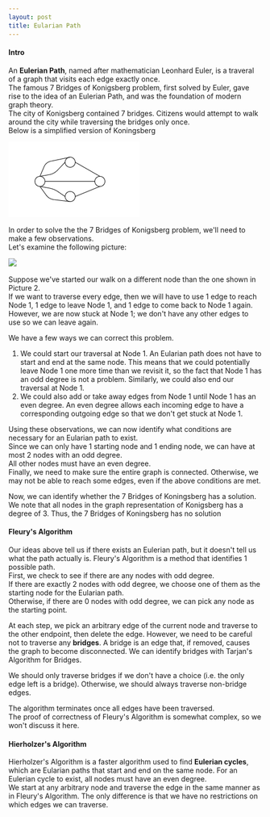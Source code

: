 ```yaml
---
layout: post
title: Eularian Path
---
```

#### Intro
An **Eulerian Path**, named after mathematician Leonhard Euler, is a traveral of a graph that visits each edge exactly once.  
The famous 7 Bridges of Konigsberg problem, first solved by Euler, gave rise to the idea of an Eulerian Path, and was the foundation of modern graph theory.  
The city of Konigsberg contained 7 bridges. Citizens would attempt to walk around the city while traversing the bridges only once.  
Below is a simplified version of Koningsberg  

![](/images/Pic5.PNG)

In order to solve the the 7 Bridges of Konigsberg problem, we'll need to make a few observations.  
Let's examine the following picture:  

![](/images/Pic5.1.PNG)

Suppose we've started our walk on a different node than the one shown in Picture 2.  
If we want to traverse every edge, then we will have to use 1 edge to reach Node 1, 1 edge to leave Node 1, and 1 edge to come back to Node 1 again.  
However, we are now stuck at Node 1; we don't have any other edges to use so we can leave again.  

We have a few ways we can correct this problem.  
1. We could start our traversal at Node 1. An Eularian path does not have to start and end at the same node. This means that we could potentially leave Node 1 one more time than we revisit it, so the fact that Node 1 has an odd degree is not a problem. Similarly, we could also end our traversal at Node 1. 
2. We could also add or take away edges from Node 1 until Node 1 has an even degree. An even degree allows each incoming edge to have a corresponding outgoing edge so that we don't get stuck at Node 1.  
  
Using these observations, we can now identify what conditions are necessary for an Eularian path to exist.  
Since we can only have 1 starting node and 1 ending node, we can have at most 2 nodes with an odd degree.  
All other nodes must have an even degree.  
Finally, we need to make sure the entire graph is connected. Otherwise, we may not be able to reach some edges, even if the above conditions are met.

Now, we can identify whether the 7 Bridges of Koningsberg has a solution.  
We note that all nodes in the graph representation of Konigsberg has a degree of 3. Thus, the 7 Bridges of Koningsberg has no solution

#### Fleury's Algorithm
Our ideas above tell us if there exists an Eulerian path, but it doesn't tell us what the path actually is. Fleury's Algorithm is a method that identifies 1 possible path.  
First, we check to see if there are any nodes with odd degree.  
If there are exactly 2 nodes with odd degree, we choose one of them as the starting node for the Eularian path.  
Otherwise, if there are 0 nodes with odd degree, we can pick any node as the starting point.  

At each step, we pick an arbitrary edge of the current node and traverse to the other endpoint, then delete the edge. However, we need to be careful not to traverse any **bridges**. A bridge is an edge that, if removed, causes the graph to become disconnected. We can identify bridges with Tarjan's Algorithm for Bridges.  

We should only traverse bridges if we don't have a choice (i.e. the only edge left is a bridge). Otherwise, we should always traverse non-bridge edges.  

The algorithm terminates once all edges have been traversed.  
The proof of correctness of Fleury's Algorithm is somewhat complex, so we won't discuss it here.  

#### Hierholzer's Algorithm
Hierholzer's Algorithm is a faster algorithm used to find **Eulerian cycles**, which are Eularian paths that start and end on the same node. For an Eulerian cycle to exist, all nodes must have an even degree.  
We start at any arbitrary node and traverse the edge in the same manner as in Fleury's Algorithm. The only difference is that we have no restrictions on which edges we can traverse. 






